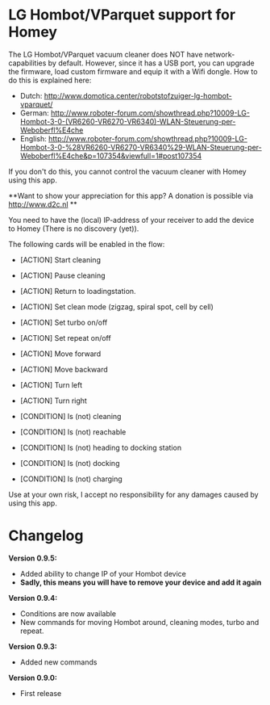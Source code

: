 # LG Hombot/VParquet support for Homey

The LG Hombot/VParquet vacuum cleaner does NOT have network-capabilities by default. However, since it has a USB port, you can upgrade the firmware, load custom firmware and equip it with a Wifi dongle. How to do this is explained here:
- Dutch: http://www.domotica.center/robotstofzuiger-lg-hombot-vparquet/
- German: http://www.roboter-forum.com/showthread.php?10009-LG-Hombot-3-0-(VR6260-VR6270-VR6340)-WLAN-Steuerung-per-Weboberfl%E4che
- English: http://www.roboter-forum.com/showthread.php?10009-LG-Hombot-3-0-%28VR6260-VR6270-VR6340%29-WLAN-Steuerung-per-Weboberfl%E4che&p=107354&viewfull=1#post107354

If you don't do this, you cannot control the vacuum cleaner with Homey using this app.

**Want to show your appreciation for this app? A donation is possible via http://www.d2c.nl **

You need to have the (local) IP-address of your receiver to add the device to Homey (There is no discovery (yet)).

The following cards will be enabled in the flow:
- [ACTION] Start cleaning
- [ACTION] Pause cleaning
- [ACTION] Return to loadingstation.
- [ACTION] Set clean mode (zigzag, spiral spot, cell by cell)
- [ACTION] Set turbo on/off
- [ACTION] Set repeat on/off
- [ACTION] Move forward
- [ACTION] Move backward
- [ACTION] Turn left
- [ACTION] Turn right

- [CONDITION] Is (not) cleaning
- [CONDITION] Is (not) reachable
- [CONDITION] Is (not) heading to docking station
- [CONDITION] Is (not) docking
- [CONDITION] Is (not) charging

Use at your own risk, I accept no responsibility for any damages caused by using this app.

# Changelog
**Version 0.9.5:**
- Added ability to change IP of your Hombot device
- **Sadly, this means you will have to remove your device and add it again**

**Version 0.9.4:**
- Conditions are now available
- New commands for moving Hombot around, cleaning modes, turbo and repeat.


**Version 0.9.3:**
- Added new commands

**Version 0.9.0:**
- First release
